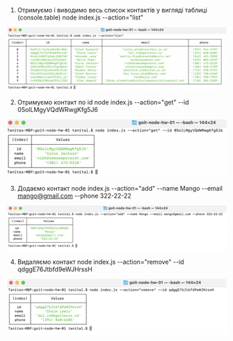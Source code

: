 1. Отримуємо і виводимо весь список контактів у вигляді таблиці (console.table)
   node index.js --action="list"

![Project illustration 1](./screenshots/screenshot-1.png)

2. Отримуємо контакт по id
   node index.js --action="get" --id 05olLMgyVQdWRwgKfg5J6

![Project illustration 1](./screenshots/screenshot-2.png)

3. Додаємо контакт
   node index.js --action="add" --name Mango --email mango@gmail.com --phone 322-22-22

![Project illustration 1](./screenshots/screenshot-3.png)

4. Видаляємо контакт
   node index.js --action="remove" --id qdggE76Jtbfd9eWJHrssH

![Project illustration 1](./screenshots/screenshot-4.png)
